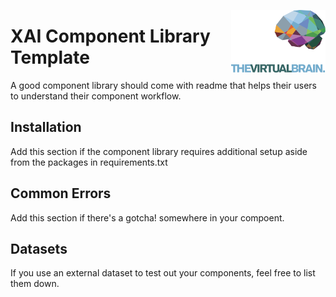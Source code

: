 <p>
    <img src="../../style/icons/TVB_logo.svg" alt="TVB logo" title="TVB" align="right" height="100" />
</p>

# XAI Component Library Template

A good component library should come with readme that helps their users to understand their component workflow.


## Installation

Add this section if the component library requires additional setup aside from the packages in requirements.txt

## Common Errors

Add this section if there's a gotcha! somewhere in your compoent.


## Datasets

If you use an external dataset to test out your components, feel free to list them down.